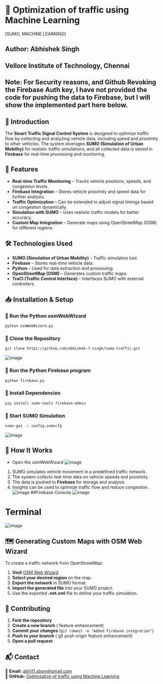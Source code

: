 # 🚦 Optimization of traffic using Machine Learning 
[SUMO, MACHINE LEARNING]
## Author: Abhishek Singh
## Vellore Institute of Technology, Chennai
## Note: For Security reasons, and Github Revoking the Firebase Auth key, I have not provided the code for pushing the data to Firebase, but I will show the implemented part here below. 
## 📝 Introduction
The **Smart Traffic Signal Control System** is designed to optimize traffic flow by collecting and analyzing vehicle data, including speed and proximity to other vehicles. The system leverages **SUMO (Simulation of Urban Mobility)** for realistic traffic simulations, and all collected data is stored in **Firebase** for real-time processing and monitoring.

## 🚀 Features
- **Real-time Traffic Monitoring** – Tracks vehicle positions, speeds, and congestion levels.
- **Firebase Integration** – Stores vehicle proximity and speed data for further analysis.
- **Traffic Optimization** – Can be extended to adjust signal timings based on congestion dynamically.
- **Simulation with SUMO** – Uses realistic traffic models for better accuracy.
- **Custom Map Integration** – Generate maps using OpenStreetMap (OSM) for different regions.

## 🛠️ Technologies Used
- **SUMO (Simulation of Urban Mobility)** – Traffic simulation tool.
- **Firebase** – Stores real-time vehicle data.
- **Python** – Used for data extraction and processing.
- **OpenStreetMap (OSM)** – Generates custom traffic maps.
- **TraCI (Traffic Control Interface)** – Interfaces SUMO with external controllers.

## 📥 Installation & Setup
 ### 🔹 Run the Python osmWebWizard
```sh
python osmWebWizard.py
```
### 🔹 Clone the Repository
```sh
git clone https://github.com/abhishek-7-singh/sumo-traffic.git
```
![image](https://github.com/user-attachments/assets/7dbf07ed-2848-4856-af9c-049b10f34b1e)

  ### 🔹 Run the Python Firebase program
```sh
python firebase.py
```

### 🔹 Install Dependencies
```sh
pip install sumo-tools firebase-admin
```

### 🔹 Start SUMO Simulation
```sh
sumo-gui -c config.sumocfg
```
![image](https://github.com/user-attachments/assets/6f836515-9d85-4dc9-840d-97be640e8562)

## 📌 How It Works
* Open the osmWebWizard
  ![image](https://github.com/user-attachments/assets/e7a64950-d7b2-43f7-bca0-c6915a52f9a1)

1. SUMO simulates vehicle movement in a predefined traffic network.
2. The system collects real-time data on vehicle speeds and proximity.
3. The data is pushed to **Firebase** for storage and analysis.
4. Insights can be used to optimize traffic flow and reduce congestion.
![image](https://github.com/user-attachments/assets/146d6285-558e-4b6f-95b7-ae4233b3ac5c)
##Firebase Console
![image](https://github.com/user-attachments/assets/ff4003f0-3d3d-46af-95d5-aee4060797cc)
# Terminal
![image](https://github.com/user-attachments/assets/41fdfe53-977a-4e68-b85b-260120659e66)

## 🗺️ Generating Custom Maps with OSM Web Wizard
To create a traffic network from OpenStreetMap:
1. **Visit** [OSM Web Wizard](https://sumo.dlr.de/docs/Tutorials/OSMWebWizard.html)
2. **Select your desired region** on the map.
3. **Export the network** in SUMO format.
4. **Import the generated file** into your SUMO project.
5. Use the exported **.net.xml** file to define your traffic simulation.

## 🤝 Contributing
1. **Fork the repository**
2. **Create a new branch** (`feature enhancement)
3. **Commit your changes** (`git commit -m "Added Firebase integration"`)
4. **Push to your branch** (`git push origin feature enhancement)
5. **Open a pull request**



## 📬 Contact
📧 **Email:** abhi11.sbsm@gmail.com  
🔗 **GitHub:** [Optimization of traffic using Machine Learning](https://github.com/abhishek-7-singh/sumo-traffic)

